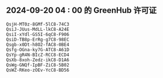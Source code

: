 ## 2024-09-20 04 : 00 的 GreenHub 许可证
```
QsjH-MT0z-8GMf-5lC8-74C3
QsiJ-JUus-MdLL-lkC8-A24E
QsiI-xYdl-GS5I-6qC8-F906
QsiD-TB8p-ErRg-g7C8-98EC
Qsgb-x0Dt-h8O2-fAC8-0BE4
Qsfg-OGna-ky7G-ATC8-A61D
QsYp-gR4N-BIcZ-RCC8-ECD4
QsXb-8xoh-Zedz-ikC8-D1A6
QsWg-GNQf-IpBF-ZiC8-5B02
QsWZ-RKeo-zOEv-YcC8-BD56
```
